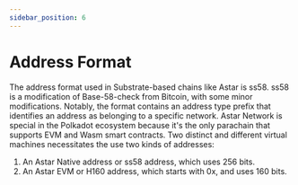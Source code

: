 ```yaml
---
sidebar_position: 6
---
```


# Address Format

The address format used in Substrate-based chains like Astar is ss58. ss58 is a modification of Base-58-check from Bitcoin, with some minor modifications. Notably, the format contains an address type prefix that identifies an address as belonging to a specific network. Astar Network is special in the Polkadot ecosystem because it's the only parachain that supports EVM and Wasm smart contracts. Two distinct and different virtual machines necessitates the use two kinds of addresses:

1. An Astar Native address or ss58 address, which uses 256 bits.
2. An Astar EVM or H160 address, which starts with 0x, and uses 160 bits.
